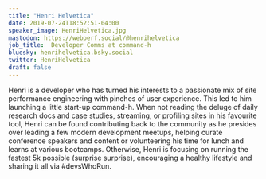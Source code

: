 ```yaml
---
title: "Henri Helvetica"
date: 2019-07-24T18:52:51-04:00
speaker_image: HenriHelvetica.jpg
mastodon: https://webperf.social/@henrihelvetica
job_title:  Developer Comms at command-h
bluesky: henrihelvetica.bsky.social
twitter: HenriHelvetica
draft: false
---
```


Henri is a developer who has turned his interests to a passionate mix of site performance engineering with pinches of user experience. This led to him launching a little start-up command-h. When not reading the deluge of daily research docs and case studies, streaming, or profiling sites in his favourite tool, Henri can be found contributing back to the community as he presides over leading a few modern development meetups, helping curate conference speakers and content or volunteering his time for lunch and learns at various bootcamps. Otherwise, Henri is focusing on running the fastest 5k possible (surprise surprise), encouraging a healthy lifestyle and sharing it all via #devsWhoRun.
